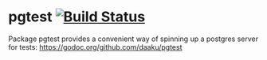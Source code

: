 pgtest [![Build Status](https://secure.travis-ci.org/daaku/pgtest.svg)](https://travis-ci.org/daaku/pgtest)
======

Package pgtest provides a convenient way of spinning up a postgres server for tests:
https://godoc.org/github.com/daaku/pgtest
